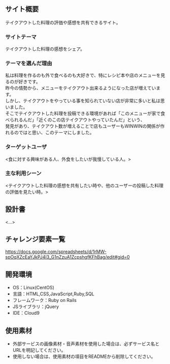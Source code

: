 # <Takeout>

## サイト概要
テイクアウトした料理の評価や感想を共有できるサイト。

### サイトテーマ
テイクアウトした料理の感想をシェア。

### テーマを選んだ理由
私は料理を作るのも外で食べるのも大好きで、特にレシピ本や店のメニューを見るのが好きです。<br>
昨今の情勢から、メニューをテイクアウト出来るようになった店が増えています。<br>
しかし、テイクアウトをやっている事を知られていない店が非常に多いと私は思いました。<br>
そこでテイクアウトした料理を投稿できる環境があれば「このメニューが家で食べられるんだ」「近くのこの店テイクアウトやっていたんだ」という、<br>
発見があり、テイクアウト数が増えることで店もユーザーもWINWINの関係が作れるのではと思い、このテーマにしました。

### ターゲットユーザ
<食に対する興味がある人、外食をしたいが我慢している人。>

### 主な利用シーン
<テイクアウトした料理の感想を共有したい時や、他のユーザーの投稿した料理の評価を見たい時。>

## 設計書
<...>

## チャレンジ要素一覧
<https://docs.google.com/spreadsheets/d/1rMW-spOqXZcEaYJkPJ4I3_G1nZzuA1ZcpshgfKFhBag/edit#gid=0>

## 開発環境
- OS：Linux(CentOS)
- 言語：HTML,CSS,JavaScript,Ruby,SQL
- フレームワーク：Ruby on Rails
- JSライブラリ：jQuery
- IDE：Cloud9

## 使用素材
- 外部サービスの画像素材・音声素材を使用した場合は、必ずサービス名とURLを明記してください。
- 使用しない場合は、使用素材の項目をREADMEから削除してください。